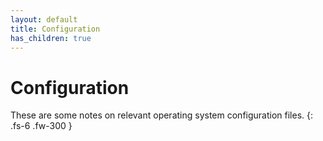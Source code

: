 ```yaml
---
layout: default
title: Configuration
has_children: true
---
```


# Configuration

These are some notes on relevant operating system configuration files.
{: .fs-6 .fw-300 }
